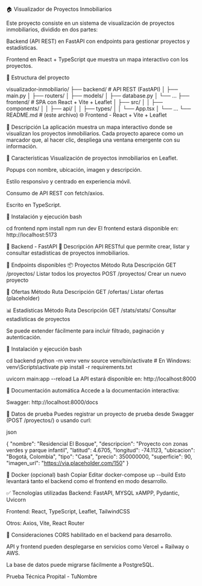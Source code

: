 🏠 Visualizador de Proyectos Inmobiliarios


Este proyecto consiste en un sistema de visualización de proyectos inmobiliarios, dividido en dos partes:

Backend (API REST) en FastAPI con endpoints para gestionar proyectos y estadísticas.

Frontend en React + TypeScript que muestra un mapa interactivo con los proyectos.

📁 Estructura del proyecto


visualizador-inmobiliario/
├── backend/             # API REST (FastAPI)
│   ├── main.py
│   ├── routers/
│   ├── models/
│   ├── database.py
│   └── ...
├── frontend/            # SPA con React + Vite + Leaflet
│   ├── src/
│   │   ├── components/
│   │   ├── api/
│   │   ├── types/
│   │   └── App.tsx
│   └── ...
└── README.md            # (este archivo)
🌐 Frontend - React + Vite + Leaflet



🔹 Descripción
La aplicación muestra un mapa interactivo donde se visualizan los proyectos inmobiliarios. Cada proyecto aparece como un marcador que, al hacer clic, despliega una ventana emergente con su información.

🔹 Características
Visualización de proyectos inmobiliarios en Leaflet.

Popups con nombre, ubicación, imagen y descripción.

Estilo responsivo y centrado en experiencia móvil.

Consumo de API REST con fetch/axios.

Escrito en TypeScript.

🔹 Instalación y ejecución
bash


cd frontend
npm install
npm run dev
El frontend estará disponible en: http://localhost:5173

🔧 Backend - FastAPI
🔹 Descripción
API RESTful que permite crear, listar y consultar estadísticas de proyectos inmobiliarios.

🔹 Endpoints disponibles
📦 Proyectos
Método	Ruta	Descripción
GET	/proyectos/	Listar todos los proyectos
POST	/proyectos/	Crear un nuevo proyecto

🎯 Ofertas
Método	Ruta	Descripción
GET	/ofertas/	Listar ofertas (placeholder)

📊 Estadísticas
Método	Ruta	Descripción
GET	/stats/stats/	Consultar estadísticas de proyectos

Se puede extender fácilmente para incluir filtrado, paginación y autenticación.

🔹 Instalación y ejecución
bash

cd backend
python -m venv venv
source venv/bin/activate  # En Windows: venv\Scripts\activate
pip install -r requirements.txt
    
uvicorn main:app --reload
La API estará disponible en: http://localhost:8000

🔹 Documentación automática
Accede a la documentación interactiva:

Swagger: http://localhost:8000/docs



🧪 Datos de prueba
Puedes registrar un proyecto de prueba desde Swagger (POST /proyectos/) o usando curl:

json

{
  "nombre": "Residencial El Bosque",
  "descripcion": "Proyecto con zonas verdes y parque infantil",
  "latitud": 4.6705,
  "longitud": -74.1123,
  "ubicacion": "Bogotá, Colombia",
  "tipo": "Casa",
  "precio": 350000000,
  "superficie": 90,
  "imagen_url": "https://via.placeholder.com/150"
}



🐳 Docker (opcional)
bash
Copiar
Editar
docker-compose up --build
Esto levantará tanto el backend como el frontend en modo desarrollo.



✅ Tecnologías utilizadas
Backend: FastAPI, MYSQL xAMPP, Pydantic, Uvicorn

Frontend: React, TypeScript, Leaflet, TailwindCSS

Otros: Axios, Vite, React Router

📌 Consideraciones
CORS habilitado en el backend para desarrollo.

API y frontend pueden desplegarse en servicios como Vercel + Railway o AWS.

La base de datos puede migrarse fácilmente a PostgreSQL.


Prueba Técnica Propital - TuNombre

